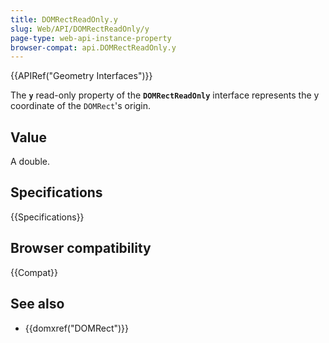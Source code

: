 ```yaml
---
title: DOMRectReadOnly.y
slug: Web/API/DOMRectReadOnly/y
page-type: web-api-instance-property
browser-compat: api.DOMRectReadOnly.y
---
```


{{APIRef("Geometry Interfaces")}}

The **`y`** read-only property of the **`DOMRectReadOnly`** interface represents the y coordinate of the `DOMRect`'s origin.

## Value

A double.

## Specifications

{{Specifications}}

## Browser compatibility

{{Compat}}

## See also

- {{domxref("DOMRect")}}

